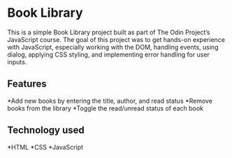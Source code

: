 # Book Library

This is a simple Book Library project built as part of The Odin Project’s JavaScript course. The goal of this project was to get hands-on experience with JavaScript, especially working with the DOM, handling events, using dialog, applying CSS styling, and implementing error handling for user inputs.

## Features

*Add new books by entering the title, author, and read status
*Remove books from the library
*Toggle the read/unread status of each book


## Technology used

*HTML
*CSS
*JavaScript